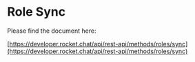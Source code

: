 # Role Sync

Please find the document here: 

[https://developer.rocket.chat/api/rest-api/methods/roles/sync](https://developer.rocket.chat/api/rest-api/methods/roles/sync)

